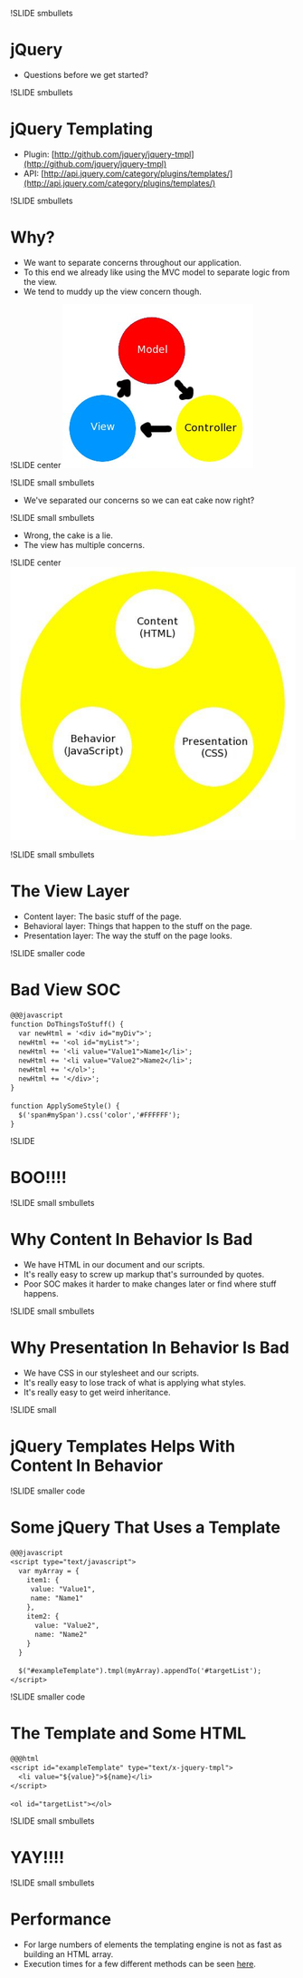 !SLIDE smbullets
# jQuery
* Questions before we get started? 

!SLIDE smbullets
# jQuery Templating
* Plugin: [http://github.com/jquery/jquery-tmpl](http://github.com/jquery/jquery-tmpl)
* API: [http://api.jquery.com/category/plugins/templates/](http://api.jquery.com/category/plugins/templates/)

!SLIDE smbullets
# Why?
* We want to separate concerns throughout our application.
* To this end we already like using the MVC model to separate logic from the view.
* We tend to muddy up the view concern though.

!SLIDE  center
![MVC](mvc.jpg)

!SLIDE small smbullets
* We've separated our concerns so we can eat cake now right?

!SLIDE small smbullets
* Wrong, the cake is a lie.
* The view has multiple concerns.

!SLIDE center
![View](viewlayer.jpg)

!SLIDE small smbullets
# The View Layer
* Content layer: The basic stuff of the page.
* Behavioral layer: Things that happen to the stuff on the page.
* Presentation layer: The way the stuff on the page looks.

!SLIDE smaller code
# Bad View SOC

    @@@javascript
    function DoThingsToStuff() {
      var newHtml = '<div id="myDiv">';
      newHtml += '<ol id="myList">';
      newHtml += '<li value="Value1">Name1</li>';
      newHtml += '<li value="Value2">Name2</li>';
      newHtml += '</ol>';
      newHtml += '</div>';
    }

    function ApplySomeStyle() {
      $('span#mySpan').css('color','#FFFFFF');
    }

!SLIDE
# BOO!!!!

!SLIDE small smbullets
# Why Content In Behavior Is Bad
* We have HTML in our document and our scripts.
* It's really easy to screw up markup that's surrounded by quotes.
* Poor SOC makes it harder to make changes later or find where stuff happens.

!SLIDE small smbullets
# Why Presentation In Behavior Is Bad
* We have CSS in our stylesheet and our scripts.
* It's really easy to lose track of what is applying what styles.
* It's really easy to get weird inheritance.

!SLIDE small
# jQuery Templates Helps With Content In Behavior

!SLIDE smaller code
# Some jQuery That Uses a Template
    @@@javascript
    <script type="text/javascript">
      var myArray = {  
        item1: {
         value: "Value1",
         name: "Name1"
        },
        item2: {
          value: "Value2",
          name: "Name2"
        } 
      }

      $("#exampleTemplate").tmpl(myArray).appendTo('#targetList');
    </script>

!SLIDE smaller code
# The Template and Some HTML
    @@@html
    <script id="exampleTemplate" type="text/x-jquery-tmpl">
      <li value="${value}">${name}</li>
    </script>

    <ol id="targetList"></ol>

!SLIDE small smbullets
# YAY!!!!


!SLIDE small smbullets
# Performance
* For large numbers of elements the templating engine is not as fast as building an HTML array.
* Execution times for a few different methods can be seen [here](https://github.com/jaredfaris/jQueryTemplateDemo).
